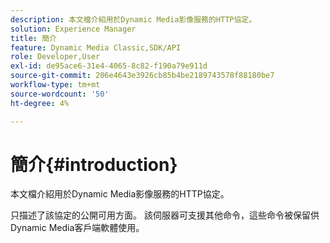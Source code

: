 ```yaml
---
description: 本文檔介紹用於Dynamic Media影像服務的HTTP協定。
solution: Experience Manager
title: 簡介
feature: Dynamic Media Classic,SDK/API
role: Developer,User
exl-id: de95ace6-31e4-4065-8c82-f190a79e911d
source-git-commit: 206e4643e3926cb85b4be2189743578f88180be7
workflow-type: tm+mt
source-wordcount: '50'
ht-degree: 4%

---
```


# 簡介{#introduction}

本文檔介紹用於Dynamic Media影像服務的HTTP協定。

只描述了該協定的公開可用方面。 該伺服器可支援其他命令，這些命令被保留供Dynamic Media客戶端軟體使用。

